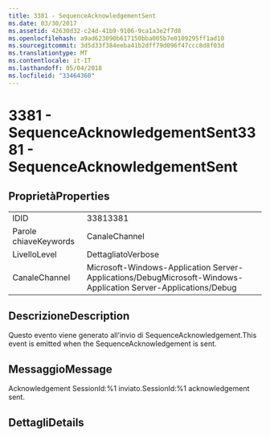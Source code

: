 ```yaml
---
title: 3381 - SequenceAcknowledgementSent
ms.date: 03/30/2017
ms.assetid: 42630d32-c24d-41b9-9106-9ca1a3e2f7d8
ms.openlocfilehash: a9ad623090b617150bba005b7e0109295ff1ad10
ms.sourcegitcommit: 3d5d33f384eeba41b2dff79d096f47ccc8d8f03d
ms.translationtype: MT
ms.contentlocale: it-IT
ms.lasthandoff: 05/04/2018
ms.locfileid: "33464360"
---
```

# <a name="3381---sequenceacknowledgementsent"></a><span data-ttu-id="d4d4a-102">3381 - SequenceAcknowledgementSent</span><span class="sxs-lookup"><span data-stu-id="d4d4a-102">3381 - SequenceAcknowledgementSent</span></span>
## <a name="properties"></a><span data-ttu-id="d4d4a-103">Proprietà</span><span class="sxs-lookup"><span data-stu-id="d4d4a-103">Properties</span></span>  
  
|||  
|-|-|  
|<span data-ttu-id="d4d4a-104">ID</span><span class="sxs-lookup"><span data-stu-id="d4d4a-104">ID</span></span>|<span data-ttu-id="d4d4a-105">3381</span><span class="sxs-lookup"><span data-stu-id="d4d4a-105">3381</span></span>|  
|<span data-ttu-id="d4d4a-106">Parole chiave</span><span class="sxs-lookup"><span data-stu-id="d4d4a-106">Keywords</span></span>|<span data-ttu-id="d4d4a-107">Canale</span><span class="sxs-lookup"><span data-stu-id="d4d4a-107">Channel</span></span>|  
|<span data-ttu-id="d4d4a-108">Livello</span><span class="sxs-lookup"><span data-stu-id="d4d4a-108">Level</span></span>|<span data-ttu-id="d4d4a-109">Dettagliato</span><span class="sxs-lookup"><span data-stu-id="d4d4a-109">Verbose</span></span>|  
|<span data-ttu-id="d4d4a-110">Canale</span><span class="sxs-lookup"><span data-stu-id="d4d4a-110">Channel</span></span>|<span data-ttu-id="d4d4a-111">Microsoft-Windows-Application Server-Applications/Debug</span><span class="sxs-lookup"><span data-stu-id="d4d4a-111">Microsoft-Windows-Application Server-Applications/Debug</span></span>|  
  
## <a name="description"></a><span data-ttu-id="d4d4a-112">Descrizione</span><span class="sxs-lookup"><span data-stu-id="d4d4a-112">Description</span></span>  
 <span data-ttu-id="d4d4a-113">Questo evento viene generato all'invio di SequenceAcknowledgement.</span><span class="sxs-lookup"><span data-stu-id="d4d4a-113">This event is emitted when the SequenceAcknowledgement is sent.</span></span>  
  
## <a name="message"></a><span data-ttu-id="d4d4a-114">Messaggio</span><span class="sxs-lookup"><span data-stu-id="d4d4a-114">Message</span></span>  
 <span data-ttu-id="d4d4a-115">Acknowledgement SessionId:%1 inviato.</span><span class="sxs-lookup"><span data-stu-id="d4d4a-115">SessionId:%1 acknowledgement sent.</span></span>  
  
## <a name="details"></a><span data-ttu-id="d4d4a-116">Dettagli</span><span class="sxs-lookup"><span data-stu-id="d4d4a-116">Details</span></span>
